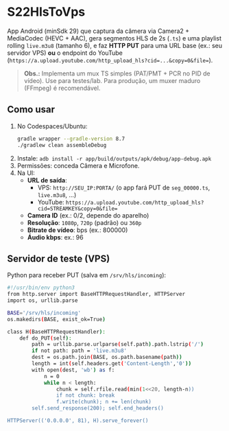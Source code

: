 # S22HlsToVps

App Android (minSdk 29) que captura da câmera via Camera2 + MediaCodec (HEVC + AAC),
gera segmentos HLS de 2s (`.ts`) e uma playlist rolling `live.m3u8` (tamanho 6),
e faz **HTTP PUT** para uma URL base (ex.: seu servidor VPS) **ou** o endpoint do YouTube
(`https://a.upload.youtube.com/http_upload_hls?cid=...&copy=0&file=`).

> **Obs.:** Implementa um mux TS simples (PAT/PMT + PCR no PID de vídeo). Use para testes/lab.
Para produção, um muxer maduro (FFmpeg) é recomendável.

## Como usar

1. No Codespaces/Ubuntu:
   ```bash
   gradle wrapper --gradle-version 8.7
   ./gradlew clean assembleDebug
   ```
2. Instale: `adb install -r app/build/outputs/apk/debug/app-debug.apk`
3. Permissões: conceda Câmera e Microfone.
4. Na UI:
   - **URL de saída**:
     - VPS: `http://SEU_IP:PORTA/` (o app fará PUT de `seg_00000.ts`, `live.m3u8`, ...)
     - YouTube: `https://a.upload.youtube.com/http_upload_hls?cid=STREAMKEY&copy=0&file=`
   - **Camera ID** (ex.: 0/2, depende do aparelho)
   - **Resolução**: `1080p`, `720p` (padrão) ou `360p`
   - **Bitrate de vídeo**: bps (ex.: 800000)
   - **Áudio kbps**: ex.: 96

## Servidor de teste (VPS)

Python para receber PUT (salva em `/srv/hls/incoming`):
```bash
#!/usr/bin/env python3
from http.server import BaseHTTPRequestHandler, HTTPServer
import os, urllib.parse

BASE='/srv/hls/incoming'
os.makedirs(BASE, exist_ok=True)

class H(BaseHTTPRequestHandler):
    def do_PUT(self):
        path = urllib.parse.urlparse(self.path).path.lstrip('/')
        if not path: path = 'live.m3u8'
        dest = os.path.join(BASE, os.path.basename(path))
        length = int(self.headers.get('Content-Length','0'))
        with open(dest, 'wb') as f:
            n = 0
            while n < length:
                chunk = self.rfile.read(min(1<<20, length-n))
                if not chunk: break
                f.write(chunk); n += len(chunk)
        self.send_response(200); self.end_headers()

HTTPServer(('0.0.0.0', 81), H).serve_forever()
```
